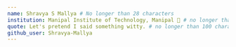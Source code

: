 ```yaml
---
name: Shravya S Mallya # No longer than 28 characters
institution: Manipal Institute of Technology, Manipal 🚩 # no longer than 58 characters
quote: Let's pretend I said something witty. # no longer than 100 characters, avoid using quotes(") to guarantee the format remains the same.
github_user: Shravya-Mallya
---
```

